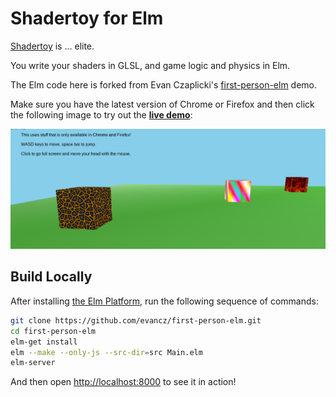 # Shadertoy for Elm

[Shadertoy](http://shadertoy.com/) is ... elite.

You write your shaders in GLSL, and game logic and physics in Elm.

The Elm code here is forked from 
Evan Czaplicki's [first-person-elm](https://github.com/evancz/first-person-elm) demo.

Make sure you have the latest version of Chrome or Firefox and then click the
following image to try out the **[live demo][demo]**:

[![Live Demo](resources/ScreenShot.png)][demo]

[demo]: http://kfish.github.io/elm-shadertoy/

## Build Locally

After installing [the Elm Platform](https://github.com/elm-lang/elm-platform),
run the following sequence of commands:

```bash
git clone https://github.com/evancz/first-person-elm.git
cd first-person-elm
elm-get install
elm --make --only-js --src-dir=src Main.elm
elm-server
```

And then open [http://localhost:8000](http://localhost:8000) to see it in action!
